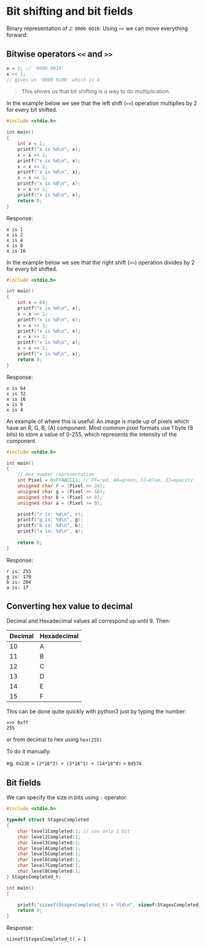 # Bit shifting and bit fields

Binary representation of `2`: `0000 0010`. Using `<<` we can move everything forward:

## Bitwise operators `<<` and `>>`
```c
x = 2; // '0000 0010'
x << 1;
// gives us '0000 0100' which is 4
```
> This shows us that bit shifting is a way to do multiplication.

In the example below we see that the left shift (`<<`) operation multiplies by 2 for every bit shifted.
```c
#include <stdio.h>

int main()
{
    int x = 1;
    printf("x is %d\n", x);
    x = x << 1;
    printf("x is %d\n", x);
    x = x << 1;
    printf("x is %d\n", x);
    x = x << 1;
    printf("x is %d\n", x);
    x = x << 1;
    printf("x is %d\n", x);
    return 0;
}
```

Response:
```
x is 1
x is 2
x is 4
x is 8
x is 16
```

In the example below we see that the right shift (`>>`) operation divides by 2 for every bit shifted.
```c
#include <stdio.h>

int main()
{
    int x = 64;
    printf("x is %d\n", x);
    x = x >> 1;
    printf("x is %d\n", x);
    x = x >> 1;
    printf("x is %d\n", x);
    x = x >> 1;
    printf("x is %d\n", x);
    x = x >> 1;
    printf("x is %d\n", x);
    return 0;
}
```

Response:
```
x is 64
x is 32
x is 16
x is 8
x is 4
```

An example of where this is useful: An image is made up of pixels which have an R, G, B, (A) component. Most common pixel formats use 1 byte (8 bits) to store a value of 0-255, which represents the intensity of the component.

```c
#include <stdio.h>

int main()
{
    // Hex number representation
    int Pixel = 0xFFAACC11; // FF=red, AA=green, CC=blue, 11=opacity
    unsigned char r = (Pixel >> 24);
    unsigned char g = (Pixel >> 16);
    unsigned char b = (Pixel >> 8);
    unsigned char a = (Pixel >> 0);

    printf("r is: %d\n", r);
    printf("g is: %d\n", g);
    printf("b is: %d\n", b);
    printf("a is: %d\n", a);
    
    return 0;
}
```
Response:
```
r is: 255
g is: 170
b is: 204
a is: 17
```

## Converting hex value to decimal

Decimal and Hexadecimal values all correspond up until 9. Then:

| Decimal  | Hexadecimal |
| ------------- | ------------- |
| 10  | A  |
| 11  | B  |
| 12  | C  |
| 13  | D  |
| 14  | E  |
| 15  | F  |

This can be done quite quickly with python3 just by typing the number: 
```
>>> 0xff
255
```
or from decimal to hex using `hex(255)`

To do it manually:

eg. `0x23E` = `(2*16^2) + (3*16^1) + (14*16^0)` = `0d574`

## Bit fields

We can specify the size in bits using `:` operator.

```c
#include <stdio.h>

typedef struct StagesCompleted
{
    char level1Completed:1; // use only 1 bit
    char level2Completed:1;
    char level3Completed:1;
    char level4Completed:1;
    char level5Completed:1;
    char level6Completed:1;
    char level7Completed:1;
    char level8Completed:1;
} StagesCompleted_t;

int main()
{

    printf("sizeof(StagesCompleted_t) = %ld\n", sizeof(StagesCompleted_t));
    return 0;
}
```

Response:
```
sizeof(StagesCompleted_t) = 1
```






